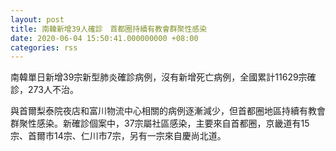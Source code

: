 ```yaml
---
layout: post
title: 南韓新增39人確診　首都圈持續有教會群聚性感染
date: 2020-06-04 15:50:41.000000000 +08:00
categories: rss
---
```


南韓單日新增39宗新型肺炎確診病例，沒有新增死亡病例，全國累計11629宗確診，273人不治。

與首爾梨泰院夜店和富川物流中心相關的病例逐漸減少，但首都圈地區持續有教會群聚性感染。新確診個案中，37宗屬社區感染，主要來自首都圈，京畿道有15宗、首爾市14宗、仁川市7宗，另有一宗來自慶尚北道。
